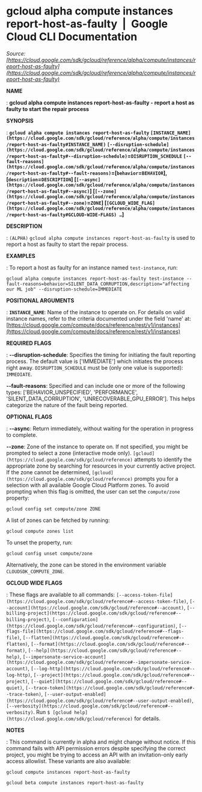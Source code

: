 # gcloud alpha compute instances report-host-as-faulty  |  Google Cloud CLI Documentation

*Source: [https://cloud.google.com/sdk/gcloud/reference/alpha/compute/instances/report-host-as-faulty](https://cloud.google.com/sdk/gcloud/reference/alpha/compute/instances/report-host-as-faulty)*

**NAME**

: **gcloud alpha compute instances report-host-as-faulty - report a host as faulty to start the repair process**

**SYNOPSIS**

: **`gcloud alpha compute instances report-host-as-faulty` `[INSTANCE_NAME](https://cloud.google.com/sdk/gcloud/reference/alpha/compute/instances/report-host-as-faulty#INSTANCE_NAME)` `[--disruption-schedule](https://cloud.google.com/sdk/gcloud/reference/alpha/compute/instances/report-host-as-faulty#--disruption-schedule)`=`DISRUPTION_SCHEDULE` `[--fault-reasons](https://cloud.google.com/sdk/gcloud/reference/alpha/compute/instances/report-host-as-faulty#--fault-reasons)`=[`behavior`=`BEHAVIOR`],[`description`=`DESCRIPTION`] [`[--async](https://cloud.google.com/sdk/gcloud/reference/alpha/compute/instances/report-host-as-faulty#--async)`] [`[--zone](https://cloud.google.com/sdk/gcloud/reference/alpha/compute/instances/report-host-as-faulty#--zone)`=`ZONE`] [`[GCLOUD_WIDE_FLAG](https://cloud.google.com/sdk/gcloud/reference/alpha/compute/instances/report-host-as-faulty#GCLOUD-WIDE-FLAGS) …`]**

**DESCRIPTION**

: `(ALPHA)` `gcloud alpha compute instances
report-host-as-faulty` is used to report a host as faulty to start the
repair process.

**EXAMPLES**

: To report a host as faulty for an instance named
``test-instance``, run:

```
gcloud alpha compute instances report-host-as-faulty test-instance --fault-reasons=behavior=SILENT_DATA_CORRUPTION,description="affecting our ML job" --disruption-schedule=IMMEDIATE
```

**POSITIONAL ARGUMENTS**

: **`INSTANCE_NAME`**:
Name of the instance to operate on. For details on valid instance names, refer
to the criteria documented under the field 'name' at: [https://cloud.google.com/compute/docs/reference/rest/v1/instances](https://cloud.google.com/compute/docs/reference/rest/v1/instances)

**REQUIRED FLAGS**

: **--disruption-schedule**:
Specifies the timing for initiating the fault reporting process. The default
value is ['IMMEDIATE'] which initiates the process right away.
`DISRUPTION_SCHEDULE` must be (only one value is
supported): `IMMEDIATE`.

**--fault-reasons**:
Specified and can include one or more of the following types:
['BEHAVIOR_UNSPECIFIED', 'PERFORMANCE', 'SILENT_DATA_CORRUPTION',
'UNRECOVERABLE_GPU_ERROR']. This helps categorize the nature of the fault being
reported.

**OPTIONAL FLAGS**

: **--async**:
Return immediately, without waiting for the operation in progress to complete.

**--zone**:
Zone of the instance to operate on. If not specified, you might be prompted to
select a zone (interactive mode only). `[gcloud](https://cloud.google.com/sdk/gcloud/reference)` attempts to identify the
appropriate zone by searching for resources in your currently active project. If
the zone cannot be determined, `[gcloud](https://cloud.google.com/sdk/gcloud/reference)` prompts you for a selection with
all available Google Cloud Platform zones.
To avoid prompting when this flag is omitted, the user can set the
``compute/zone`` property:

```
gcloud config set compute/zone ZONE
```

A list of zones can be fetched by running:

```
gcloud compute zones list
```

To unset the property, run:

```
gcloud config unset compute/zone
```

Alternatively, the zone can be stored in the environment variable
``CLOUDSDK_COMPUTE_ZONE``.

**GCLOUD WIDE FLAGS**

: These flags are available to all commands: `[--access-token-file](https://cloud.google.com/sdk/gcloud/reference#--access-token-file)`,
`[--account](https://cloud.google.com/sdk/gcloud/reference#--account)`, `[--billing-project](https://cloud.google.com/sdk/gcloud/reference#--billing-project)`,
`[--configuration](https://cloud.google.com/sdk/gcloud/reference#--configuration)`,
`[--flags-file](https://cloud.google.com/sdk/gcloud/reference#--flags-file)`,
`[--flatten](https://cloud.google.com/sdk/gcloud/reference#--flatten)`, `[--format](https://cloud.google.com/sdk/gcloud/reference#--format)`, `[--help](https://cloud.google.com/sdk/gcloud/reference#--help)`, `[--impersonate-service-account](https://cloud.google.com/sdk/gcloud/reference#--impersonate-service-account)`,
`[--log-http](https://cloud.google.com/sdk/gcloud/reference#--log-http)`,
`[--project](https://cloud.google.com/sdk/gcloud/reference#--project)`, `[--quiet](https://cloud.google.com/sdk/gcloud/reference#--quiet)`, `[--trace-token](https://cloud.google.com/sdk/gcloud/reference#--trace-token)`, `[--user-output-enabled](https://cloud.google.com/sdk/gcloud/reference#--user-output-enabled)`,
`[--verbosity](https://cloud.google.com/sdk/gcloud/reference#--verbosity)`.
Run `$ [gcloud help](https://cloud.google.com/sdk/gcloud/reference)` for details.

**NOTES**

: This command is currently in alpha and might change without notice. If this
command fails with API permission errors despite specifying the correct project,
you might be trying to access an API with an invitation-only early access
allowlist. These variants are also available:

```
gcloud compute instances report-host-as-faulty
```

```
gcloud beta compute instances report-host-as-faulty
```